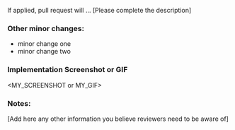 If applied, pull request will ... [Please complete the description]

### Other minor changes:
 - minor change one
 - minor change two

### Implementation Screenshot or GIF
<MY_SCREENSHOT or MY_GIF>

### Notes:
[Add here any other information you believe reviewers need to be aware of]
